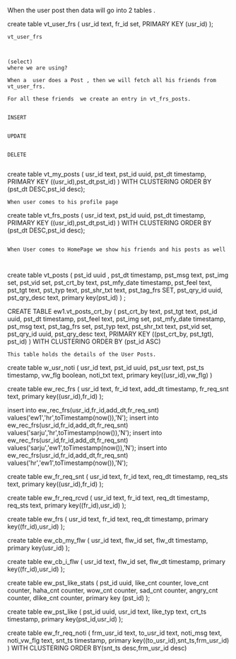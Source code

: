 
When the user post then data will go into 2 tables .


create table vt_user_frs
(
usr_id     text,
fr_id  set<text>,
PRIMARY KEY (usr_id)
);
```
vt_user_frs



(select)
where we are using?

When a  user does a Post , then we will fetch all his friends from vt_user_frs.

For all these friends  we create an entry in vt_frs_posts.


INSERT


UPDATE


DELETE 


```




create table vt_my_posts
(
usr_id text,
pst_id uuid,
pst_dt timestamp,
PRIMARY KEY ((usr_id),pst_dt,pst_id)
) WITH CLUSTERING ORDER BY (pst_dt DESC,pst_id desc);


```
When user comes to his profile page

```

create table vt_frs_posts
(
usr_id text,
pst_id uuid,
pst_dt timestamp,
PRIMARY KEY ((usr_id),pst_dt,pst_id)
) WITH CLUSTERING ORDER BY (pst_dt DESC,pst_id desc);


```

When User comes to HomePage we show his friends and his posts as well



```



create table vt_posts
(
pst_id uuid ,
pst_dt timestamp,
pst_msg text,
pst_img set<text>,
pst_vid set<text>,
pst_crt_by text,
pst_mfy_date timestamp,
pst_feel text,
pst_tgt text,
pst_typ text,
pst_shr_txt text,
pst_tag_frs SET<text>,
pst_qry_id uuid,
pst_qry_desc text,
primary key(pst_id)
) ;

CREATE TABLE ew1.vt_posts_crt_by (
    pst_crt_by text,
    pst_tgt text,
    pst_id uuid,
    pst_dt timestamp,
    pst_feel text,
    pst_img set<text>,
    pst_mfy_date timestamp,
    pst_msg text,
    pst_tag_frs set<text>,
    pst_typ text,
    pst_shr_txt text,
    pst_vid set<text>,
    pst_qry_id uuid,
pst_qry_desc text,
    PRIMARY KEY ((pst_crt_by, pst_tgt), pst_id)
) WITH CLUSTERING ORDER BY (pst_id ASC)






```
This table holds the details of the User Posts.

```

create table w_usr_noti
(
usr_id text,
pst_id uuid,
pst_usr text,
pst_ts timestamp,
vw_flg boolean,
noti_txt text,
primary key((usr_id),vw_flg)
)


create table ew_rec_frs
(
usr_id text,
fr_id text,
add_dt timestamp,
fr_req_snt text,
primary key((usr_id),fr_id)
);


insert into ew_rec_frs(usr_id,fr_id,add_dt,fr_req_snt) values('ew1','hr',toTimestamp(now()),'N');
insert into ew_rec_frs(usr_id,fr_id,add_dt,fr_req_snt) values('sarju','hr',toTimestamp(now()),'N');
insert into ew_rec_frs(usr_id,fr_id,add_dt,fr_req_snt) values('sarju','ew1',toTimestamp(now()),'N');
insert into ew_rec_frs(usr_id,fr_id,add_dt,fr_req_snt) values('hr','ew1',toTimestamp(now()),'N');

create table ew_fr_req_snt
(
usr_id text,
fr_id text,
req_dt timestamp,
req_sts text,
primary key((usr_id),fr_id)
);

create table ew_fr_req_rcvd
(
usr_id text,
fr_id text,
req_dt timestamp,
req_sts text,
primary key((fr_id),usr_id)
);


create table ew_frs
(
usr_id text,
fr_id text,
req_dt timestamp,
primary key((fr_id),usr_id)
);





create table ew_cb_my_flw
(
usr_id text,
flw_id set<text>,
flw_dt timestamp,
primary key(usr_id)
);

create table ew_cb_i_flw
(
usr_id text,
flw_id set<text>,
flw_dt timestamp,
primary key((fr_id),usr_id)
);




create table ew_pst_like_stats
(
pst_id uuid,
like_cnt counter,
love_cnt counter,
haha_cnt counter,
wow_cnt counter,
sad_cnt counter,
angry_cnt counter,
dlike_cnt counter,
primary key (pst_id)
);

create table ew_pst_like
(
pst_id uuid,
usr_id text,
like_typ  text,
crt_ts timestamp,
primary key(pst_id,usr_id)
);

create table ew_fr_req_noti
(
frm_usr_id text,
to_usr_id text,
noti_msg text,
noti_vw_flg text,
snt_ts  timestamp,
primary key((to_usr_id),snt_ts,frm_usr_id)
) WITH CLUSTERING ORDER BY(snt_ts desc,frm_usr_id desc)




